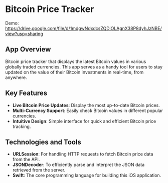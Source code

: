 # Bitcoin Price Tracker
Demo: https://drive.google.com/file/d/1mdgwNdxdcsZQDiOLAgnX38P8dyhJzNBE/view?usp=sharing
## App Overview
Bitcoin price tracker that displays the latest Bitcoin values in various globally traded currencies. This app serves as a handy tool for users to stay updated on the value of their Bitcoin investments in real-time, from anywhere.

## Key Features
- **Live Bitcoin Price Updates**: Display the most up-to-date Bitcoin prices.
- **Multi-Currency Support**: Easily check Bitcoin values in different popular currencies.
- **Intuitive Design**: Simple interface for quick and efficient Bitcoin price tracking.

## Technologies and Tools
- **URLSession**: For handling HTTP requests to fetch Bitcoin price data from the API.
- **JSONDecoder**: To efficiently parse and interpret the JSON data retrieved from the server.
- **Swift**: The core programming language for building this iOS application.

